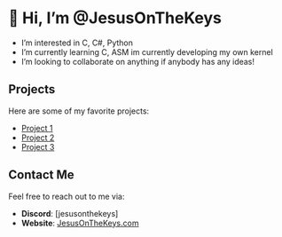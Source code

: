 # 👋 Hi, I’m @JesusOnTheKeys



-  I’m interested in C, C#, Python
-  I’m currently learning C, ASM im currently developing my own kernel 
-  I’m looking to collaborate on anything if anybody has any ideas!

## Projects
Here are some of my favorite projects:

- [Project 1](https://github.com/JesusOnTheKeys/project1)
- [Project 2](https://github.com/JesusOnTheKeys/project2)
- [Project 3](https://github.com/JesusOnTheKeys/project3)

## Contact Me
Feel free to reach out to me via:
- **Discord**: [jesusonthekeys]
- **Website**: [JesusOnTheKeys.com](http://jesusonthekeys.com)



<!---
JesusOnTheKeys/JesusOnTheKeys is a ✨ special ✨ repository because its `README.md` (this file) appears on your GitHub profile.
You can click the Preview link to take a look at your changes.
--->
